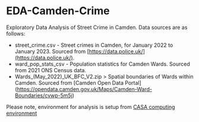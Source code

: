 # EDA-Camden-Crime

Exploratory Data Analysis of Street Crime in Camden. Data sources are as follows:
+ street_crime.csv - Street crimes in Camden, for January 2022 to January 2023. Sourced from [https://data.police.uk/](https://data.police.uk/).
+ ward_pop_stats_csv - Population statistics for Camden Wards. Sourced from 2021 ONS Census data. 
+ Wards_(May_2022)_UK_BFC_V2.zip > Spatial boundaries of Wards within Camden. Sourced from [Camden Open Data Portal]
(https://opendata.camden.gov.uk/Maps/Camden-Ward-Boundaries/cvwp-5m5j)

Please note, environment for analysis is setup from [CASA computing environment](https://jreades.github.io/sds_env/setup/env.html)
